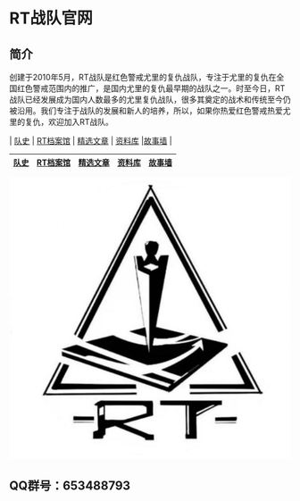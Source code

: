 # RT战队官网

## 简介
创建于2010年5月，RT战队是红色警戒尤里的复仇战队，专注于尤里的复仇在全国红色警戒范围内的推广，是国内尤里的复仇最早期的战队之一。时至今日，RT战队已经发展成为国内人数最多的尤里复仇战队，很多其奠定的战术和传统至今仍被沿用。我们专注于战队的发展和新人的培养，所以，如果你热爱红色警戒热爱尤里的复仇，欢迎加入RT战队。


| [队史](history.md)     | [RT档案馆](archive.md) | [精选文章](article.md) | [资料库](resource.md) |[故事墙](wall.md) |


| [队史](history.md)   | [RT档案馆](archive.md) | [精选文章](article.md)  | [资料库](resource.md) |[故事墙](wall.md) |
| ------------- | ------------- |------------- | ------------- | ------------- |



![RT](assets/rt.jpg)

## QQ群号：653488793